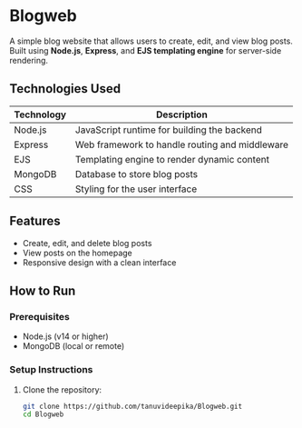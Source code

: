 # Blogweb

A simple blog website that allows users to create, edit, and view blog posts. Built using **Node.js**, **Express**, and **EJS templating engine** for server-side rendering.

## Technologies Used
| Technology     | Description                                   |
|----------------|-----------------------------------------------|
| Node.js        | JavaScript runtime for building the backend  |
| Express        | Web framework to handle routing and middleware |
| EJS            | Templating engine to render dynamic content   |
| MongoDB        | Database to store blog posts                 |
| CSS            | Styling for the user interface               |

## Features
- Create, edit, and delete blog posts
- View posts on the homepage
- Responsive design with a clean interface

## How to Run

### Prerequisites
- Node.js (v14 or higher)
- MongoDB (local or remote)

### Setup Instructions
1. Clone the repository:
   ```bash
   git clone https://github.com/tanuvideepika/Blogweb.git
   cd Blogweb
